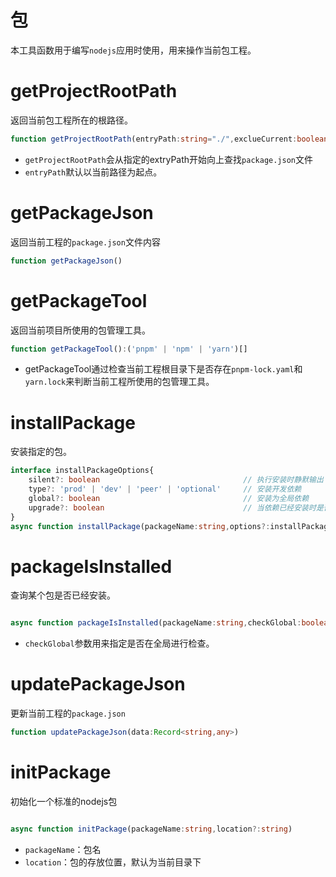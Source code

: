 # 包

本工具函数用于编写`nodejs`应用时使用，用来操作当前包工程。

# getProjectRootPath

返回当前包工程所在的根路径。

```typescript
function getProjectRootPath(entryPath:string="./",exclueCurrent:boolean=false):string | null
```

- `getProjectRootPath`会从指定的extryPath开始向上查找`package.json`文件
- `entryPath`默认以当前路径为起点。

# getPackageJson

返回当前工程的`package.json`文件内容

```typescript
function getPackageJson()
```

# getPackageTool

返回当前项目所使用的包管理工具。

```typescript
function getPackageTool():('pnpm' | 'npm' | 'yarn')[]
```

- getPackageTool通过检查当前工程根目录下是否存在`pnpm-lock.yaml`和`yarn.lock`来判断当前工程所使用的包管理工具。

# installPackage

安装指定的包。

```typescript
interface installPackageOptions{
    silent?: boolean                                // 执行安装时静默输出
    type?: 'prod' | 'dev' | 'peer' | 'optional'     // 安装开发依赖
    global?: boolean                                // 安装为全局依赖
    upgrade?: boolean                               // 当依赖已经安装时是否进行升级 
}
async function installPackage(packageName:string,options?:installPackageOptions)

```

# packageIsInstalled

查询某个包是否已经安装。

```typescript

async function packageIsInstalled(packageName:string,checkGlobal:boolean=false):Promise<boolean>

```
- `checkGlobal`参数用来指定是否在全局进行检查。


# updatePackageJson

更新当前工程的`package.json`

```typescript
function updatePackageJson(data:Record<string,any>)
```

# initPackage

初始化一个标准的nodejs包

```typescript

async function initPackage(packageName:string,location?:string)

```

- `packageName`：包名
- `location`：包的存放位置，默认为当前目录下
